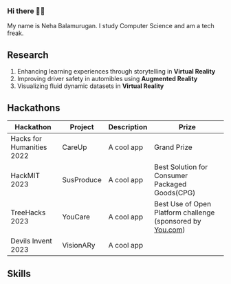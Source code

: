### Hi there 👋🏾
My name is Neha Balamurugan. I study Computer Science and am a tech freak.

## Research
1. Enhancing learning experiences through storytelling in **Virtual Reality**
2. Improving driver safety in automibles using **Augmented Reality**
3. Visualizing fluid dynamic datasets in **Virtual Reality**

## Hackathons
| Hackathon  | Project | Description | Prize |
| ------------- | ------------- | ------------- | ------------- |
| Hacks for Humanities 2022 | CareUp | A cool app | Grand Prize |
| HackMIT 2023 | SusProduce  | A cool app | Best Solution for Consumer Packaged Goods(CPG) |
| TreeHacks 2023 | YouCare  | A cool app | Best Use of Open Platform challenge (sponsored by [You.com](https://you.com/)) |
| Devils Invent 2023 | VisionARy | A cool app | 

## Skills


<!--
**nehabalamurugan/nehabalamurugan** is a ✨ _special_ ✨ repository because its `README.md` (this file) appears on your GitHub profile.

Here are some ideas to get you started:

- 🔭 I’m currently working on ...
- 🌱 I’m currently learning ...
- 👯 I’m looking to collaborate on ...
- 🤔 I’m looking for help with ...
- 💬 Ask me about ...
- 📫 How to reach me: ...
- 😄 Pronouns: ...
- ⚡ Fun fact: ...
-->
